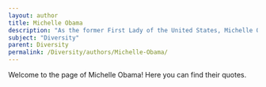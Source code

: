 ```yaml
---
layout: author
title: Michelle Obama
description: "As the former First Lady of the United States, Michelle Obama has championed issues related to diversity, equity, and access, particularly through her initiatives focusing on education and healthy living."
subject: "Diversity"
parent: Diversity
permalink: /Diversity/authors/Michelle-Obama/
---
```


Welcome to the page of Michelle Obama! Here you can find their quotes.
